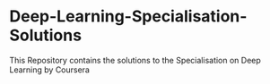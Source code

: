 # Deep-Learning-Specialisation-Solutions
This Repository contains the solutions to the Specialisation on Deep Learning by Coursera
